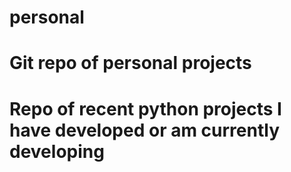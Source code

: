# personal
# Git repo of personal projects

# Repo of recent python projects I have developed or am currently developing
